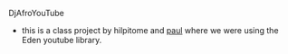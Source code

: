 DjAfroYouTube
* this is a class project by hilpitome and [paul](https://github.com/Wyns) where we were using the Eden youtube library.
